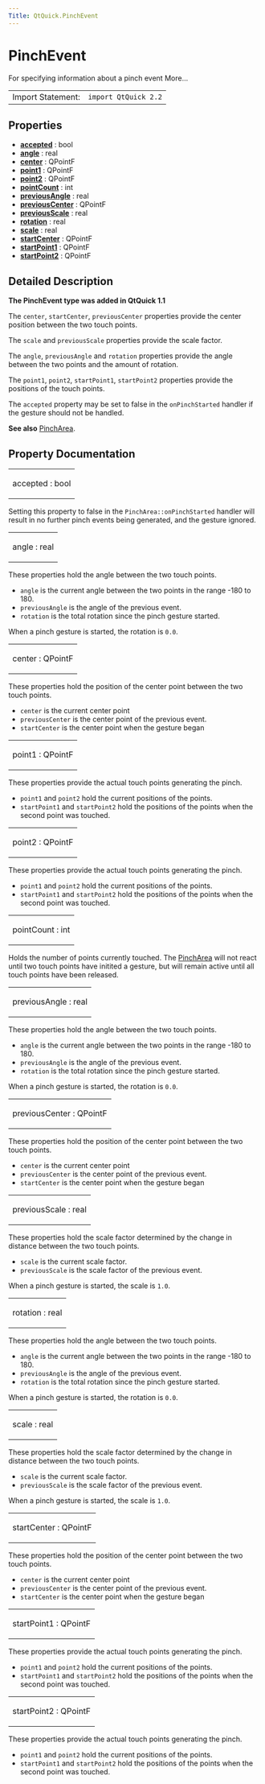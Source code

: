 ```yaml
---
Title: QtQuick.PinchEvent
---
```

        
PinchEvent
==========

<span class="subtitle"></span>
For specifying information about a pinch event More...

|                   |                      |
|-------------------|----------------------|
| Import Statement: | `import QtQuick 2.2` |

<span id="properties"></span>
Properties
----------

-   ****[accepted](#accepted-prop)**** : bool
-   ****[angle](#angle-prop)**** : real
-   ****[center](#center-prop)**** : QPointF
-   ****[point1](#point1-prop)**** : QPointF
-   ****[point2](#point2-prop)**** : QPointF
-   ****[pointCount](#pointCount-prop)**** : int
-   ****[previousAngle](#previousAngle-prop)**** : real
-   ****[previousCenter](#previousCenter-prop)**** : QPointF
-   ****[previousScale](#previousScale-prop)**** : real
-   ****[rotation](#rotation-prop)**** : real
-   ****[scale](#scale-prop)**** : real
-   ****[startCenter](#startCenter-prop)**** : QPointF
-   ****[startPoint1](#startPoint1-prop)**** : QPointF
-   ****[startPoint2](#startPoint2-prop)**** : QPointF

<span id="details"></span>
Detailed Description
--------------------

**The PinchEvent type was added in QtQuick 1.1**

The `center`, `startCenter`, `previousCenter` properties provide the center position between the two touch points.

The `scale` and `previousScale` properties provide the scale factor.

The `angle`, `previousAngle` and `rotation` properties provide the angle between the two points and the amount of rotation.

The `point1`, `point2`, `startPoint1`, `startPoint2` properties provide the positions of the touch points.

The `accepted` property may be set to false in the `onPinchStarted` handler if the gesture should not be handled.

**See also** [PinchArea](../QtQuick.PinchArea.md).

Property Documentation
----------------------

<table>
<colgroup>
<col width="100%" />
</colgroup>
<tbody>
<tr class="odd">
<td><p><span id="accepted-prop"></span><span class="name">accepted</span> : <span class="type">bool</span></p></td>
</tr>
</tbody>
</table>

Setting this property to false in the `PinchArea::onPinchStarted` handler will result in no further pinch events being generated, and the gesture ignored.

<table>
<colgroup>
<col width="100%" />
</colgroup>
<tbody>
<tr class="odd">
<td><p><span id="angle-prop"></span><span class="name">angle</span> : <span class="type">real</span></p></td>
</tr>
</tbody>
</table>

These properties hold the angle between the two touch points.

-   `angle` is the current angle between the two points in the range -180 to 180.
-   `previousAngle` is the angle of the previous event.
-   `rotation` is the total rotation since the pinch gesture started.

When a pinch gesture is started, the rotation is `0.0`.

<table>
<colgroup>
<col width="100%" />
</colgroup>
<tbody>
<tr class="odd">
<td><p><span id="center-prop"></span><span class="name">center</span> : <span class="type">QPointF</span></p></td>
</tr>
</tbody>
</table>

These properties hold the position of the center point between the two touch points.

-   `center` is the current center point
-   `previousCenter` is the center point of the previous event.
-   `startCenter` is the center point when the gesture began

<table>
<colgroup>
<col width="100%" />
</colgroup>
<tbody>
<tr class="odd">
<td><p><span id="point1-prop"></span><span class="name">point1</span> : <span class="type">QPointF</span></p></td>
</tr>
</tbody>
</table>

These properties provide the actual touch points generating the pinch.

-   `point1` and `point2` hold the current positions of the points.
-   `startPoint1` and `startPoint2` hold the positions of the points when the second point was touched.

<table>
<colgroup>
<col width="100%" />
</colgroup>
<tbody>
<tr class="odd">
<td><p><span id="point2-prop"></span><span class="name">point2</span> : <span class="type">QPointF</span></p></td>
</tr>
</tbody>
</table>

These properties provide the actual touch points generating the pinch.

-   `point1` and `point2` hold the current positions of the points.
-   `startPoint1` and `startPoint2` hold the positions of the points when the second point was touched.

<table>
<colgroup>
<col width="100%" />
</colgroup>
<tbody>
<tr class="odd">
<td><p><span id="pointCount-prop"></span><span class="name">pointCount</span> : <span class="type">int</span></p></td>
</tr>
</tbody>
</table>

Holds the number of points currently touched. The [PinchArea](../QtQuick.PinchArea.md) will not react until two touch points have initited a gesture, but will remain active until all touch points have been released.

<table>
<colgroup>
<col width="100%" />
</colgroup>
<tbody>
<tr class="odd">
<td><p><span id="previousAngle-prop"></span><span class="name">previousAngle</span> : <span class="type">real</span></p></td>
</tr>
</tbody>
</table>

These properties hold the angle between the two touch points.

-   `angle` is the current angle between the two points in the range -180 to 180.
-   `previousAngle` is the angle of the previous event.
-   `rotation` is the total rotation since the pinch gesture started.

When a pinch gesture is started, the rotation is `0.0`.

<table>
<colgroup>
<col width="100%" />
</colgroup>
<tbody>
<tr class="odd">
<td><p><span id="previousCenter-prop"></span><span class="name">previousCenter</span> : <span class="type">QPointF</span></p></td>
</tr>
</tbody>
</table>

These properties hold the position of the center point between the two touch points.

-   `center` is the current center point
-   `previousCenter` is the center point of the previous event.
-   `startCenter` is the center point when the gesture began

<table>
<colgroup>
<col width="100%" />
</colgroup>
<tbody>
<tr class="odd">
<td><p><span id="previousScale-prop"></span><span class="name">previousScale</span> : <span class="type">real</span></p></td>
</tr>
</tbody>
</table>

These properties hold the scale factor determined by the change in distance between the two touch points.

-   `scale` is the current scale factor.
-   `previousScale` is the scale factor of the previous event.

When a pinch gesture is started, the scale is `1.0`.

<table>
<colgroup>
<col width="100%" />
</colgroup>
<tbody>
<tr class="odd">
<td><p><span id="rotation-prop"></span><span class="name">rotation</span> : <span class="type">real</span></p></td>
</tr>
</tbody>
</table>

These properties hold the angle between the two touch points.

-   `angle` is the current angle between the two points in the range -180 to 180.
-   `previousAngle` is the angle of the previous event.
-   `rotation` is the total rotation since the pinch gesture started.

When a pinch gesture is started, the rotation is `0.0`.

<table>
<colgroup>
<col width="100%" />
</colgroup>
<tbody>
<tr class="odd">
<td><p><span id="scale-prop"></span><span class="name">scale</span> : <span class="type">real</span></p></td>
</tr>
</tbody>
</table>

These properties hold the scale factor determined by the change in distance between the two touch points.

-   `scale` is the current scale factor.
-   `previousScale` is the scale factor of the previous event.

When a pinch gesture is started, the scale is `1.0`.

<table>
<colgroup>
<col width="100%" />
</colgroup>
<tbody>
<tr class="odd">
<td><p><span id="startCenter-prop"></span><span class="name">startCenter</span> : <span class="type">QPointF</span></p></td>
</tr>
</tbody>
</table>

These properties hold the position of the center point between the two touch points.

-   `center` is the current center point
-   `previousCenter` is the center point of the previous event.
-   `startCenter` is the center point when the gesture began

<table>
<colgroup>
<col width="100%" />
</colgroup>
<tbody>
<tr class="odd">
<td><p><span id="startPoint1-prop"></span><span class="name">startPoint1</span> : <span class="type">QPointF</span></p></td>
</tr>
</tbody>
</table>

These properties provide the actual touch points generating the pinch.

-   `point1` and `point2` hold the current positions of the points.
-   `startPoint1` and `startPoint2` hold the positions of the points when the second point was touched.

<table>
<colgroup>
<col width="100%" />
</colgroup>
<tbody>
<tr class="odd">
<td><p><span id="startPoint2-prop"></span><span class="name">startPoint2</span> : <span class="type">QPointF</span></p></td>
</tr>
</tbody>
</table>

These properties provide the actual touch points generating the pinch.

-   `point1` and `point2` hold the current positions of the points.
-   `startPoint1` and `startPoint2` hold the positions of the points when the second point was touched.

